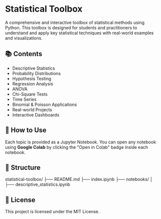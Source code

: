 # Statistical Toolbox

A comprehensive and interactive toolbox of statistical methods using Python. This toolbox is designed for students and practitioners to understand and apply key statistical techniques with real-world examples and visualizations.

## 📚 Contents
- Descriptive Statistics
- Probability Distributions
- Hypothesis Testing
- Regression Analysis
- ANOVA
- Chi-Square Tests
- Time Series
- Binomial & Poisson Applications
- Real-world Projects
- Interactive Dashboards

## 🚀 How to Use
Each topic is provided as a Jupyter Notebook. You can open any notebook using **Google Colab** by clicking the "Open in Colab" badge inside each notebook.

## 📁 Structure

statistical-toolbox/
├── README.md
├── index.ipynb
├── notebooks/
│ ├── descriptive_statistics.ipynb



## 📎 License
This project is licensed under the MIT License.
